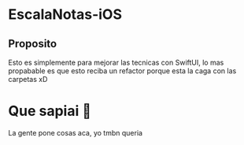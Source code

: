 # EscalaNotas-iOS


## Proposito

Esto es simplemente para mejorar las tecnicas con SwiftUI, lo mas propabable es que esto reciba un refactor porque esta la caga con las carpetas xD

# Que sapiai 🐸

La gente pone cosas aca, yo tmbn queria
